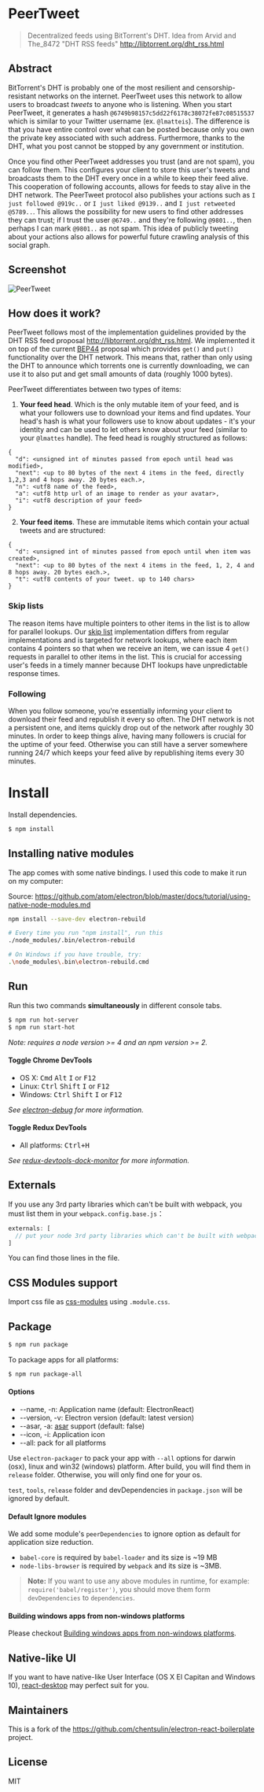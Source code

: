 # PeerTweet

> Decentralized feeds using BitTorrent's DHT. Idea from Arvid and The_8472 "DHT RSS feeds" http://libtorrent.org/dht_rss.html


## Abstract

BitTorrent's DHT is probably one of the most resilient and censorship-resistant networks on the internet. PeerTweet uses this network to allow users to broadcast *tweets* to anyone who is listening. When you start PeerTweet, it generates a hash `@6749b98157c5dd22f6178c38072fe87c08515537` which is similar to your Twitter username (ex. `@lmatteis`). The difference is that you have entire control over what can be posted because only you own the private key associated with such address. Furthermore, thanks to the DHT, what you post cannot be stopped by any government or institution.

Once you find other PeerTweet addresses you trust (and are not spam), you can follow them. This configures your client to store this user's tweets and broadcasts them to the DHT every once in a while to keep their feed alive. This cooperation of following accounts, allows for feeds to stay alive in the DHT network. The PeerTweet protocol also publishes your actions such as `I just followed @919c..` or `I just liked @9139..` and `I just retweeted @5789..`. This allows the possibility for new users to find other addresses they can trust; if I trust the user `@6749..` and they're following `@9801..`, then perhaps I can mark `@9801..` as not spam. This idea of publicly tweeting about your actions also allows for powerful future crawling analysis of this social graph.

<!-- In terms of storing tweets on the network, things are implemented similarly to this proposal: http://libtorrent.org/dht_rss.html - Each tweet is an immutable object which is `put()` on the network and contains an important `next` property which a list of exactly 3 hashes and allows for the implementation of a Skip list. These 3 hashes are the hashes of the item 1, 2 and 4 hops away. This allows for parallel `get()` requests when iterating over someones feed. The head is the only mutable object of the feed and contains information such as the user's name, a little description and an HTTP url to their avatar. -->



## Screenshot

![PeerTweet](http://i.imgur.com/Kow6cVH.png)

## How does it work?

PeerTweet follows most of the implementation guidelines provided by the DHT RSS feed proposal http://libtorrent.org/dht_rss.html. We implemented it on top of the current [BEP44](http://bittorrent.org/beps/bep_0044.html) proposal which provides `get()` and `put()` functionality over the DHT network. This means that, rather than only using the DHT to announce which torrents one is currently downloading, we can use it to also put and get small amounts of data (roughly 1000 bytes).

PeerTweet differentiates between two types of items:

1. **Your feed head**. Which is the only mutable item of your feed, and is what your followers use to download your items and find updates. Your head's hash is what your followers use to know about updates - it's your identity and can be used to let others know about your feed (similar to your `@lmattes` handle). The feed head is roughly structured as follows:

```
{
  "d": <unsigned int of minutes passed from epoch until head was modified>,
  "next": <up to 80 bytes of the next 4 items in the feed, directly 1,2,3 and 4 hops away. 20 bytes each.>,
  "n": <utf8 name of the feed>,
  "a": <utf8 http url of an image to render as your avatar>,
  "i": <utf8 description of your feed>
}
```

2. **Your feed items**. These are immutable items which contain your actual tweets and are structured:

```
{
  "d": <unsigned int of minutes passed from epoch until when item was created>,
  "next": <up to 80 bytes of the next 4 items in the feed, 1, 2, 4 and 8 hops away. 20 bytes each.>,
  "t": <utf8 contents of your tweet. up to 140 chars>
}
```

### Skip lists

The reason items have multiple pointers to other items in the list is to allow for parallel lookups. Our [skip list](https://en.wikipedia.org/wiki/Skip_list) implementation differs from regular implementations and is targeted for network lookups, where each item contains 4 pointers so that when we receive an item, we can issue 4 `get()` requests in parallel to other items in the list. This is crucial for accessing user's feeds in a timely manner because DHT lookups have unpredictable response times.


### Following

When you follow someone, you're essentially informing your client to download their feed and republish it every so often. The DHT network is not a persistent one, and items quickly drop out of the network after roughly 30 minutes. In order to keep things alive, having many followers is crucial for the uptime of your feed. Otherwise you can still have a server somewhere running 24/7 which keeps your feed alive by republishing items every 30 minutes.


# Install

Install dependencies.

```bash
$ npm install
```

## Installing native modules

The app comes with some native bindings. I used this code to make it run on my computer:

Source: https://github.com/atom/electron/blob/master/docs/tutorial/using-native-node-modules.md

```bash
npm install --save-dev electron-rebuild

# Every time you run "npm install", run this
./node_modules/.bin/electron-rebuild

# On Windows if you have trouble, try:
.\node_modules\.bin\electron-rebuild.cmd
```


## Run

Run this two commands __simultaneously__ in different console tabs.

```bash
$ npm run hot-server
$ npm run start-hot
```

*Note: requires a node version >= 4 and an npm version >= 2.*

#### Toggle Chrome DevTools

- OS X: <kbd>Cmd</kbd> <kbd>Alt</kbd> <kbd>I</kbd> or <kbd>F12</kbd>
- Linux: <kbd>Ctrl</kbd> <kbd>Shift</kbd> <kbd>I</kbd> or <kbd>F12</kbd>
- Windows: <kbd>Ctrl</kbd> <kbd>Shift</kbd> <kbd>I</kbd> or <kbd>F12</kbd>

*See [electron-debug](https://github.com/sindresorhus/electron-debug) for more information.*

#### Toggle Redux DevTools

- All platforms: <kbd>Ctrl+H</kbd>

*See [redux-devtools-dock-monitor](https://github.com/gaearon/redux-devtools-dock-monitor) for more information.*


## Externals

If you use any 3rd party libraries which can't be built with webpack, you must list them in your `webpack.config.base.js`：

```javascript
externals: [
  // put your node 3rd party libraries which can't be built with webpack here (mysql, mongodb, and so on..)
]
```

You can find those lines in the file.


## CSS Modules support

Import css file as [css-modules](https://github.com/css-modules/css-modules) using `.module.css`.


## Package

```bash
$ npm run package
```

To package apps for all platforms:

```bash
$ npm run package-all
```

#### Options

- --name, -n: Application name (default: ElectronReact)
- --version, -v: Electron version (default: latest version)
- --asar, -a: [asar](https://github.com/atom/asar) support (default: false)
- --icon, -i: Application icon
- --all: pack for all platforms

Use `electron-packager` to pack your app with `--all` options for darwin (osx), linux and win32 (windows) platform. After build, you will find them in `release` folder. Otherwise, you will only find one for your os.

`test`, `tools`, `release` folder and devDependencies in `package.json` will be ignored by default.

#### Default Ignore modules

We add some module's `peerDependencies` to ignore option as default for application size reduction.

- `babel-core` is required by `babel-loader` and its size is ~19 MB
- `node-libs-browser` is required by `webpack` and its size is ~3MB.

> **Note:** If you want to use any above modules in runtime, for example: `require('babel/register')`, you should move them form `devDependencies` to `dependencies`.

#### Building windows apps from non-windows platforms

Please checkout [Building windows apps from non-windows platforms](https://github.com/maxogden/electron-packager#building-windows-apps-from-non-windows-platforms).


## Native-like UI

If you want to have native-like User Interface (OS X El Capitan and Windows 10), [react-desktop](https://github.com/gabrielbull/react-desktop) may perfect suit for you.


## Maintainers

This is a fork of the https://github.com/chentsulin/electron-react-boilerplate project.

## License
MIT
